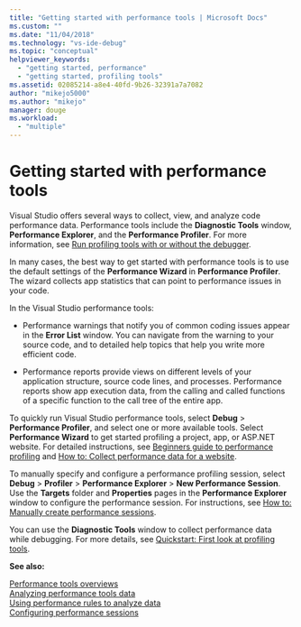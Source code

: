 ```yaml
---
title: "Getting started with performance tools | Microsoft Docs"
ms.custom: ""
ms.date: "11/04/2018"
ms.technology: "vs-ide-debug"
ms.topic: "conceptual"
helpviewer_keywords: 
  - "getting started, performance"
  - "getting started, profiling tools"
ms.assetid: 02085214-a8e4-40fd-9b26-32391a7a7082
author: "mikejo5000"
ms.author: "mikejo"
manager: douge
ms.workload: 
  - "multiple"
---
```

# Getting started with performance tools

Visual Studio offers several ways to collect, view, and analyze code performance data. Performance tools include the **Diagnostic Tools** window, **Performance Explorer**, and the **Performance Profiler**. For more information, see [Run profiling tools with or without the debugger](running-profiling-tools-with-or-without-the-debugger.md).

In many cases, the best way to get started with performance tools is to use the default settings of the **Performance Wizard** in **Performance Profiler**. The wizard collects app statistics that can point to performance issues in your code.  
  
In the Visual Studio performance tools:

- Performance warnings that notify you of common coding issues appear in the **Error List** window. You can navigate from the warning to your source code, and to detailed help topics that help you write more efficient code.

- Performance reports provide views on different levels of your application structure, source code lines, and processes. Performance reports show app execution data, from the calling and called functions of a specific function to the call tree of the entire app.  
  
To quickly run Visual Studio performance tools, select **Debug** > **Performance Profiler**, and select one or more available tools. Select **Performance Wizard** to get started profiling a project, app, or ASP.NET website. For detailed instructions, see [Beginners guide to performance profiling](../profiling/beginners-guide-to-cpu-sampling.md) and [How to: Collect performance data for a website](../profiling/how-to-collect-performance-data-for-a-web-site.md).  

To manually specify and configure a performance profiling session, select **Debug** > **Profiler** > **Performance Explorer** > **New Performance Session**. Use the **Targets** folder and **Properties** pages in the **Performance Explorer** window to configure the performance session. For instructions, see [How to: Manually create performance sessions](../profiling/how-to-manually-create-performance-sessions.md).  
  
You can use the **Diagnostic Tools** window to collect performance data while debugging. For more details, see [Quickstart: First look at profiling tools](profiling-feature-tour.md).

**See also:**
  
 [Performance tools overviews](../profiling/overviews-performance-tools.md)   
 [Analyzing performance tools data](../profiling/analyzing-performance-tools-data.md)   
 [Using performance rules to analyze data](../profiling/using-performance-rules-to-analyze-data.md)   
 [Configuring performance sessions](../profiling/configuring-performance-sessions.md)